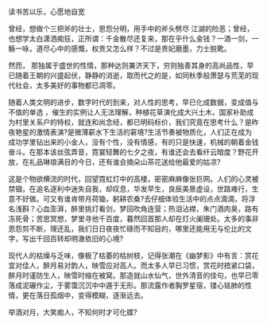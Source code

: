 读书苦以乐，心愿地自宽
                                                
曾经，想做个三把斧的壮士，恩怨分明，用手中的斧头劈尽 江湖的险恶；曾经，也想学太白潇洒痴狂，正所谓：千金散尽还复来，那在乎什么金钱？一酒一剑，一觞一咏，道尽心中的感慨，权贵又怎么样？不过是贵妃磨墨，力士脱靴。

然而， 那独属于盛世的性情，那种达则兼济天下，穷则独善其身的高尚品性，早已随着王朝的兴盛起伏，静静的消逝，取而代之的是，如同秋季般萧瑟与荒芜的现代社会，太多美好的事物都已凋零。

随着人类文明的进步，数字时代的到来，对人性的思考，早已化成数据，变成值与不值的单选 ，催生的实例让人无法理解，种植花草演化成大兴土木，国家补助成为村里关系户的特权，就连和尚念经，都已明码标价，我们究竟在思考什么？是昨夜艳星的激情表演?是微薄薪水下生活的窘境?生活节奏被物质化，人们正在成为成功学里钻出来的小金人，没有个性，没有情感，有的只是快速，机械的朝着金钱奋斗。在那本该丝弦弄音，霓裳轻舞的七夕之夜，有谁还会去看纤云暗度？野花开放，在礼品琳琅满目的今日，还有谁会摘朵山茶花送给他最爱的姑凉?

这是个物欲横流的时代，回望霓虹灯中的高楼，密密麻麻像张巨网。人们的心灵被禁锢，在追名逐利中迷失自我，却叹息，华发早生，良辰美景虚设，世路难行，生意不好做。可又有谁肯带月荷锄，躬耕农桑?去仔细体验生活中的点点滴滴，将浮名浅斟？心血澎湃，醉里挑灯看剑，梦回吹角连营；热泪沾襟，朱门酒肉臭，路有冻死骨；苦思冥想，梦里寻他千百度，暮然回首那人却在灯火阑珊处。太多的事非恩怨剪不断，理还乱，我们日日夜夜忙碌而不知目的，哪里还能用无与伦比的文字，写出千回百转却明澈依旧的心境?

现代人的枯燥与乏味，像极了枯萎的枯树枝，记得张潮在《幽梦影》中有言：赏花宜对佳人，醉月易对韵人，映雪应对高人。而太多人早已习惯，赏花时捂紧口袋，醉月时谨防生人，映雪时缩在被窝。那造就山水仙气，世外清音的佳句，也早已零落成泥碾作尘，于雾霭沉沉中中遁于无形。那流露作者胸罗星宿，镂心铭肺的性情，更在落日孤烟中，变得模糊，逐渐远去。

举酒对月，大笑痴人，不知何时才可化蝶?


